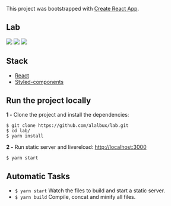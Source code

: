 This project was bootstrapped with [Create React App](https://github.com/facebook/create-react-app).

## Lab
![](https://flat.badgen.net/github/status/alalbux/lab)
![](https://flat.badgen.net/github/last-commit/alalbux/lab)
![](https://flat.badgen.net/github/license/alalbux/lab)

## Stack
- [React](https://reactjs.org/)
- [Styled-components](https://www.styled-components.com/)

## Run the project locally

**1 -** Clone the project and install the dependencies:

```
$ git clone https://github.com/alalbux/lab.git
$ cd lab/
$ yarn install
```

**2 -** Run static server and livereload:
[http://localhost:3000](http://localhost:3000)

```
$ yarn start
```

## Automatic Tasks

- `$ yarn start` Watch the files to build and start a static server.
- `$ yarn build` Compile, concat and minify all files.

